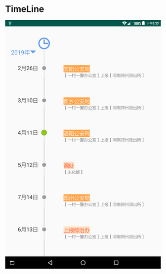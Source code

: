 # TimeLine
![](https://github.com/RUANHAOANDROID/TimeLine/blob/master/app/src/main/res/drawable/img.png)
